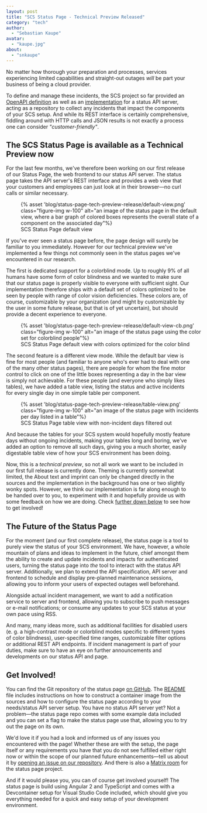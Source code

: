 ```yaml
---
layout: post
title: "SCS Status Page - Technical Preview Released"
category: "tech"
author:
  - "Sebastian Kaupe"
avatar:
  - "kaupe.jpg"
about:
  - "snkaupe"
---
```


No matter how thorough your preparation and processes, services experiencing limited capabilities and straight-out outages *will* be part your business of being a cloud provider.

To define and manage these incidents, the SCS project so far provided an [OpenAPI definition](https://github.com/SovereignCloudStack/status-page-openapi) as well as an [implementation](https://github.com/SovereignCloudStack/status-page-api) for a status API server, acting as a repository to collect any incidents that impact the components of your SCS setup. And while its REST interface is certainly comprehensive, fiddling around with HTTP calls and JSON results is not exactly a process one can consider *"customer-friendly"*.

## The SCS Status Page is available as a Technical Preview now

For the last few months, we've therefore been working on our first release of our Status Page, the web frontend to our status API server. The status page takes the API server's REST interface and provides a web view that your customers and employees can just look at in their browser—no curl calls or similar necessary.

<figure class="figure mx-auto d-block" style="width:100%; max-width: 986px;">
    {% asset 'blog/status-page-tech-preview-release/default-view.png' class="figure-img w-100" alt="an image of the status page in the default view, where a bar graph of colored boxes represents the overall state of a component on the associated day"%}
    <figcaption>SCS Status Page default view</figcaption>
</figure>

If you've ever seen a status page before, the page design will surely be familiar to you immediately. However for our technical preview we've implemented a few things not commonly seen in the status pages we've encountered in our research.

The first is dedicated support for a colorblind mode. Up to roughly 9% of all humans have some form of color blindness and we wanted to make sure that our status page is properly visible to everyone with sufficient sight. Our implementation therefore ships with a default set of colors optimized to be seen by people with range of color vision deficiencies. These colors are, of course, customizable by your organization (and might by customizable by the user in some future release, but that is of yet uncertain), but should provide a decent experience to everyone.

<figure class="figure mx-auto d-block" style="width:100%; max-width: 986px;">
    {% asset 'blog/status-page-tech-preview-release/default-view-cb.png' class="figure-img w-100" alt="an image of the status page using the color set for colorblind people"%}
    <figcaption>SCS Status Page default view with colors optimized for the color blind</figcaption>
</figure>

The second feature is a different view mode. While the default bar view is fine for most people (and familiar to anyone who's ever had to deal with one of the many other status pages), there are people for whom the fine motor control to click on one of the little boxes representing a day in the bar view is simply not achievable. For these people (and everyone who simply likes tables), we have added a table view, listing the status and active incidents for every single day in one simple table per component.

<figure class="figure mx-auto d-block" style="width:100%; max-width: 986px;">
    {% asset 'blog/status-page-tech-preview-release/table-view.png' class="figure-img w-100" alt="an image of the status page with incidents per day listed in a table"%}
    <figcaption>SCS Status Page table view with non-incident days filtered out</figcaption>
</figure>

And because the tables for your SCS system would hopefully mostly feature days without ongoing incidents, making your tables long and boring, we've added an option to remove all such days, giving you a much shorter, easily digestable table view of how your SCS environment has been doing.

Now, this is a *technical preview*, so not all work we want to be included in our first full release is currently done. Theming is currently somewhat limited, the About text and imprint can only be changed directly in the sources and the implementation in the background has one or two slightly wonky spots. However, we think our implementation is far along enough to be handed over to you, to experiment with it and hopefully provide us with some feedback on how we are doing. Check [further down below](#get-involved) to see how to get involved!

## The Future of the Status Page

For the moment (and our first complete release), the status page is a tool to purely view the status of your SCS environment. We have, however, a whole mountain of plans and ideas to implement in the future, chief amongst them the ability to create and update incidents and impacts for authenticated users, turning the status page into *the* tool to interact with the status API server. Additionally, we plan to extend the API specification, API server and frontend to schedule and display pre-planned maintenance sessions, allowing you to inform your users of expected outages well beforehand.

Alongside actual incident management, we want to add a notification service to server and frontend, allowing you to subscribe to push messages or e-mail notifications; or consume any updates to your SCS status at your own pace using RSS.

And many, many ideas more, such as additional facilities for disabled users (e. g. a high-contrast mode or colorblind modes specific to different types of color blindness), user-specified time ranges, customizable filter options or additional REST API endpoints. If incident management is part of your duties, make sure to have an eye on further announcements and developments on our status API and page.

## Get Involved!

You can find the Git repository of the status page [on GitHub](https://github.com/SovereignCloudStack/status-page-web). The [README](https://github.com/SovereignCloudStack/status-page-web/blob/main/README.md) file includes instructions on how to construct a container image from the sources and how to configure the status page according to your needs/status API server setup. You have no status API server yet? Not a problem—the status page repo comes with some example data included and you can set a flag to make the status page use that, allowing you to try out the page on its own.

We'd love it if you had a look and informed us of any issues you encountered with the page! Whether these are with the setup, the page itself or any requirements you have that you do not see fulfilled either right now or within the scope of our planned future enhancements—tell us about it by [opening an issue on our repository](https://github.com/SovereignCloudStack/status-page-web/issues/new). And there is also a [Matrix room](https://matrix.to/#/#scs-status-page-app:matrix.org) for the status page project.

And if it would please you, you can of course get involved yourself! The status page is build using Angular 2 and TypeScript and comes with a Devcontainer setup for Visual Studio Code included, which should give you everything needed for a quick and easy setup of your development environment.